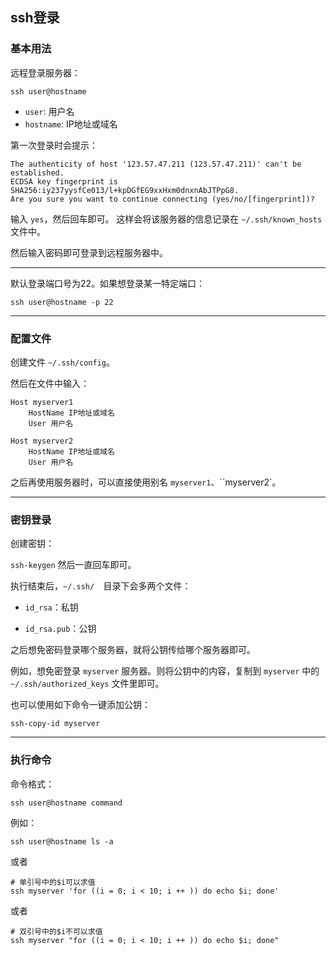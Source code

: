 ## ssh登录

### 基本用法

远程登录服务器：

`ssh user@hostname`

* `user`: 用户名
* `hostname`: IP地址或域名

第一次登录时会提示：

````
The authenticity of host '123.57.47.211 (123.57.47.211)' can't be established.
ECDSA key fingerprint is SHA256:iy237yysfCe013/l+kpDGfEG9xxHxm0dnxnAbJTPpG8.
Are you sure you want to continue connecting (yes/no/[fingerprint])?
````

输入 `yes`，然后回车即可。
这样会将该服务器的信息记录在 `~/.ssh/known_hosts` 文件中。

然后输入密码即可登录到远程服务器中。

-----

默认登录端口号为22。如果想登录某一特定端口：

`ssh user@hostname -p 22`

----

### 配置文件

创建文件 `~/.ssh/config`。

然后在文件中输入：

```
Host myserver1
    HostName IP地址或域名
    User 用户名

Host myserver2
    HostName IP地址或域名
    User 用户名
```

之后再使用服务器时，可以直接使用别名 `myserver1`、``myserver2`。

-----

### 密钥登录

创建密钥：

`ssh-keygen`
然后一直回车即可。

执行结束后，`~/.ssh/  `目录下会多两个文件：

* `id_rsa`：私钥

* `id_rsa.pub`：公钥

之后想免密码登录哪个服务器，就将公钥传给哪个服务器即可。

例如，想免密登录 `myserver` 服务器。则将公钥中的内容，复制到 `myserver` 中的 `~/.ssh/authorized_keys` 文件里即可。

也可以使用如下命令一键添加公钥：

`ssh-copy-id myserver`

-----

### 执行命令

命令格式：

`ssh user@hostname command`

例如：

`ssh user@hostname ls -a`

或者

```
# 单引号中的$i可以求值
ssh myserver 'for ((i = 0; i < 10; i ++ )) do echo $i; done'
```

或者

````
# 双引号中的$i不可以求值
ssh myserver "for ((i = 0; i < 10; i ++ )) do echo $i; done"
````
